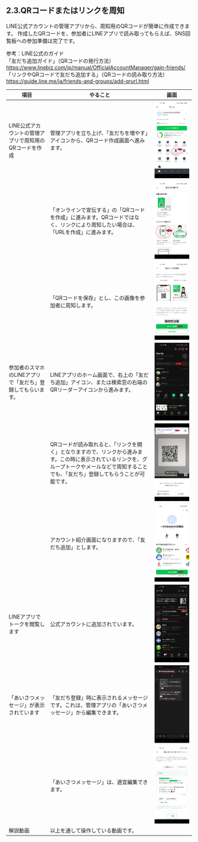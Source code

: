 ## 2.3.QRコードまたはリンクを周知

LINE公式アカウントの管理アプリから、周知用のQRコードが簡単に作成できます。
作成したQRコードを、参加者にLINEアプリで読み取ってもらえば、SNS回覧板への参加準備は完了です。  
  
参考：LINE公式のガイド  
「友だち追加ガイド」（QRコードの発行方法）  
https://www.linebiz.com/jp/manual/OfficialAccountManager/gain-friends/  
「リンクやQRコードで友だち追加する」（QRコードの読み取り方法）  
https://guide.line.me/ja/friends-and-groups/add-qrurl.html  

|項目|やること|画面|
|---|---|---|
|LINE公式アカウントの管理アプリで周知用のQRコードを作成|管理アプリを立ち上げ、「友だちを増やす」アイコンから、QRコード作成画面へ進みます。 |<img src="images/2_3_images/2_3_01.jpg" alt="image">|
||「オンラインで宣伝する」の「QRコードを作成」に進みます。QRコードではなく、リンクにより周知したい場合は、「URLを作成」に進みます。|<img src="images/2_3_images/2_3_02.jpg" alt="image">|
||「QRコードを保存」とし、この画像を参加者に周知します。|<img src="images/2_3_images/2_3_03.jpg" alt="image">|
|参加者のスマホのLINEアプリで「友だち」登録してもらいます。|LINEアプリのホーム画面で、右上の「友だち追加」アイコン、または検索窓の右端のQRリーダーアイコンから進みます。|<img src="images/2_3_images/2_3_04.jpg" alt="image">|
||QRコードが読み取れると、「リンクを開く」となりますので、リンクから進みます。この時に表示されているリンクを、グループトークやメールなどで周知することでも、「友だち」登録してもらうことが可能です。|<img src="images/2_3_images/2_3_05.jpg" alt="image">|
||アカウント紹介画面になりますので、「友だち追加」とします。|<img src="images/2_3_images/2_3_06.jpg" alt="image">|
|LINEアプリでトークを閲覧します|公式アカウントに追加されています。|<img src="images/2_3_images/2_3_07.jpg" alt="image">|
|「あいさつメッセージ」が表示されています|「友だち登録」時に表示されるメッセージです。これは、管理アプリの「あいさつメッセージ」から編集できます。|<img src="images/2_3_images/2_3_08.jpg" alt="image">|
||「あいさつメッセージ」は、適宜編集できます。|<img src="images/2_3_images/2_3_09.jpg" alt="image">|
|解説動画|以上を通して操作している動画です。||